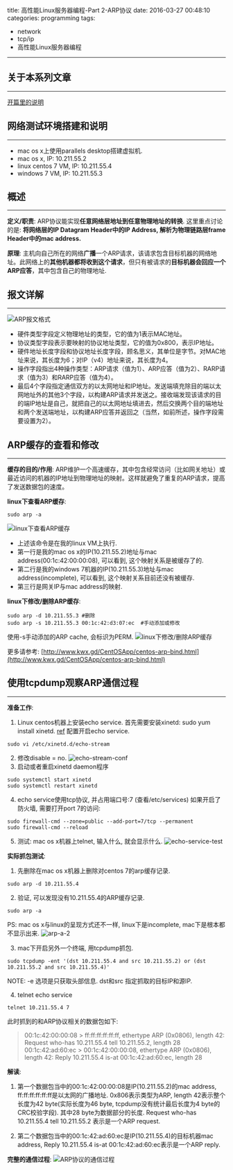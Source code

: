 title: 高性能Linux服务器编程-Part 2-ARP协议
date: 2016-03-27 00:48:10
categories: programming
tags:
- network
- tcp/ip
- 高性能Linux服务器编程
---

## 关于本系列文章
---
[开篇里的说明](http://www.zhuxiaodong.net/2016/high-performance-linux-server-programming-part1-tcp-ip-summarize/#关于本系列文章)

## 网络测试环境搭建和说明
---
* mac os x上使用parallels desktop搭建虚拟机.
* mac os x, IP: 10.211.55.2
* linux centos 7 VM, IP: 10.211.55.4
* windows 7 VM, IP: 10.211.55.3

## 概述
---
**定义/职责**: ARP协议能实现**任意网络层地址到任意物理地址的转换**. 这里重点讨论的是: **将网络层的IP Datagram Header中的IP Address, 解析为物理链路层frame Header中的mac address.**

**原理**: 主机向自己所在的网络**广播**一个ARP请求，该请求包含目标机器的网络地址。此网络上的**其他机器都将收到这个请求**，但只有被请求的**目标机器会回应一个ARP应答**，其中包含自己的物理地址.

## 报文详解
---
![ARP报文格式](http://7i7i6p.com1.z0.glb.clouddn.com/blog/static/images/arp-datagram.png)

* 硬件类型字段定义物理地址的类型，它的值为1表示MAC地址。
* 协议类型字段表示要映射的协议地址类型，它的值为0x800，表示IP地址。
* 硬件地址长度字段和协议地址长度字段，顾名思义，其单位是字节。对MAC地址来说，其长度为6；对IP（v4）地址来说，其长度为4。
* 操作字段指出4种操作类型：ARP请求（值为1）、ARP应答（值为2）、RARP请求（值为3）和RARP应答（值为4）。
* 最后4个字段指定通信双方的以太网地址和IP地址。发送端填充除目的端以太网地址外的其他3个字段，以构建ARP请求并发送之。接收端发现该请求的目的端IP地址是自己，就把自己的以太网地址填进去，然后交换两个目的端地址和两个发送端地址，以构建ARP应答并返回之（当然，如前所述，操作字段需要设置为2）。
<!--more-->
## ARP缓存的查看和修改
---
**缓存的目的/作用**: ARP维护一个高速缓存，其中包含经常访问（比如网关地址）或最近访问的机器的IP地址到物理地址的映射。这样就避免了重复的ARP请求，提高了发送数据包的速度。

**linux下查看ARP缓存**:
```
sudo arp -a
```
![linux下查看ARP缓存](http://7i7i6p.com1.z0.glb.clouddn.com/blog/static/images/arp-a.png)
* 上述该命令是在我的linux VM上执行.
* 第一行是我的mac os x的IP(10.211.55.2)地址与mac address(00:1c:42:00:00:08), 可以看到, 这个映射关系是被缓存了的.
* 第二行是我的windows 7机器的IP(10.211.55.3)地址与mac address(incomplete), 可以看到, 这个映射关系目前还没有被缓存.
* 第三行是网关IP与mac address的映射.

**linux下修改/删除ARP缓存**:
```
sudo arp -d 10.211.55.3 #删除
sudo arp -s 10.211.55.3 00:1c:42:d3:07:ec  #手动添加或修改
```

使用-s手动添加的ARP cache, 会标识为PERM.
![linux下修改/删除ARP缓存](http://7i7i6p.com1.z0.glb.clouddn.com/blog/static/images/arp-s.png)

更多请参考: [http://www.kwx.gd/CentOSApp/centos-arp-bind.html](http://www.kwx.gd/CentOSApp/centos-arp-bind.html)

## 使用tcpdump观察ARP通信过程
---
**准备工作**:
1. Linux centos机器上安装echo service.
首先需要安装xinetd:  sudo yum install xinetd. [ref](http://www.linuxfromscratch.org/blfs/view/svn/server/xinetd.html)
配置开启echo service.
```
sudo vi /etc/xinetd.d/echo-stream
```
2. 修改disable = no.
  ![echo-stream-conf](http://7i7i6p.com1.z0.glb.clouddn.com/blog/static/images/echo-stream-conf.png)
3. 启动或者重启xinetd daemon程序
```
sudo systemctl start xinetd
sudo systemctl restart xinetd
```
4. echo service使用tcp协议, 并占用端口号:7 (查看/etc/services) 如果开启了防火墙, 需要打开port 7的访问:
```
sudo firewall-cmd --zone=public --add-port=7/tcp --permanent
sudo firewall-cmd --reload
```
5. 测试: mac os x机器上telnet, 输入什么, 就会显示什么.
![echo-service-test](http://7i7i6p.com1.z0.glb.clouddn.com/blog/static/images/echo-service-test.png)

**实际抓包测试**:
1. 先删除在mac os x机器上删除对centos 7的arp缓存记录.
```
sudo arp -d 10.211.55.4
```

2. 验证, 可以发现没有10.211.55.4的ARP缓存记录.
```
sudo arp -a
```
PS: mac os x与linux的呈现方式还不一样, linux下是incomplete, mac下是根本都不显示出来.
![arp-a-2](http://7i7i6p.com1.z0.glb.clouddn.com/blog/static/images/arp-a-2.png)

3. mac下开启另外一个终端, 用tcpdump抓包.
```
sudo tcpdump -ent '(dst 10.211.55.4 and src 10.211.55.2) or (dst 10.211.55.2 and src 10.211.55.4)'
```
NOTE:
-e 选项是只获取头部信息.
dst和src 指定抓取的目标IP和源IP.

4. telnet echo service
```
telnet 10.211.55.4 7
```
此时抓到的和ARP协议相关的数据包如下:
> 00:1c:42:00:00:08 > ff:ff:ff:ff:ff:ff, ethertype ARP (0x0806), length 42: Request who-has 10.211.55.4 tell 10.211.55.2, length 28
> 00:1c:42:ad:60:ec > 00:1c:42:00:00:08, ethertype ARP (0x0806), length 42: Reply 10.211.55.4 is-at 00:1c:42:ad:60:ec, length 28

**解读**:
1. 第一个数据包当中的00:1c:42:00:00:08是IP(10.211.55.2)的mac address, ff:ff:ff:ff:ff:ff是以太网的广播地址.  0x806表示类型为ARP, length 42表示整个长度为42 byte(实际长度为46 byte, tcpdump没有统计最后长度为4 byte的CRC校验字段). 其中28 byte为数据部分的长度. Request who-has 10.211.55.4 tell 10.211.55.2 表示是一个ARP request.

2. 第二个数据包当中的00:1c:42:ad:60:ec是IP(10.211.55.4)的目标机器mac address, Reply 10.211.55.4 is-at 00:1c:42:ad:60:ec表示是一个ARP reply.

**完整的通信过程**:
![ARP协议的通信过程](http://7i7i6p.com1.z0.glb.clouddn.com/blog/static/images/arp-c.png)



